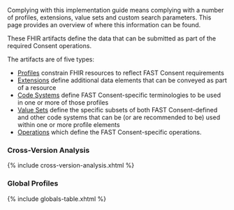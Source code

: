 Complying with this implementation guide means complying with a number of profiles, extensions, value sets and custom search parameters.  This page provides an overview of where this information can be found.

These FHIR artifacts define the data that can be submitted as part of the required Consent operations.

The artifacts are of five types:

* [Profiles]({{site.data.fhir.path}}profiling.html) constrain FHIR resources to reflect FAST Consent requirements
* [Extensions]({{site.data.fhir.path}}extensibility.html) define additional data elements that can be conveyed as part of a resource
* [Code Systems]({{site.data.fhir.path}}codesystem.html) define FAST Consent-specific terminologies to be used in one or more of those profiles
* [Value Sets]({{site.data.fhir.path}}valueset.html) define the specific subsets of both FAST Consent-defined and other code systems that can be (or are recommended to be) used within one or more profile elements
* [Operations]({{site.data.fhir.path}}operationdefinition.html) which define the FAST Consent-specific operations.

### Cross-Version Analysis
{% include cross-version-analysis.xhtml %}

### Global Profiles

{% include globals-table.xhtml %}


